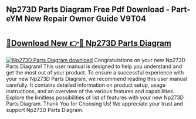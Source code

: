 ## Np273D Parts Diagram Free Pdf Download - Part-eYM New Repair Owner Guide V9T04

# <h2><a href="http://dfhjeqj.blite.top/?on=Np273D+Parts+Diagram">🔗Download New 👉🔴 Np273D Parts Diagram</a></h2>

[![Np273D Parts Diagram download](https://i.imgur.com/lujVjoI.png)](http://dfhjeqj.blite.top/?on=Np273D+Parts+Diagram)
Congratulations on your new Np273D Parts Diagram! This user manual is designed to help you understand and get the most out of your product. To ensure a successful experience with your new Np273D Parts Diagram, we recommend reading this user manual carefully. It contains detailed information on product setup, usage instructions, and an overview of the various features and capabilities. Explore the limitless possibilities of list of features with your new Np273D Parts Diagram. Thank You for Choosing Us! We appreciate your trust and support Np273D Parts Diagram.
